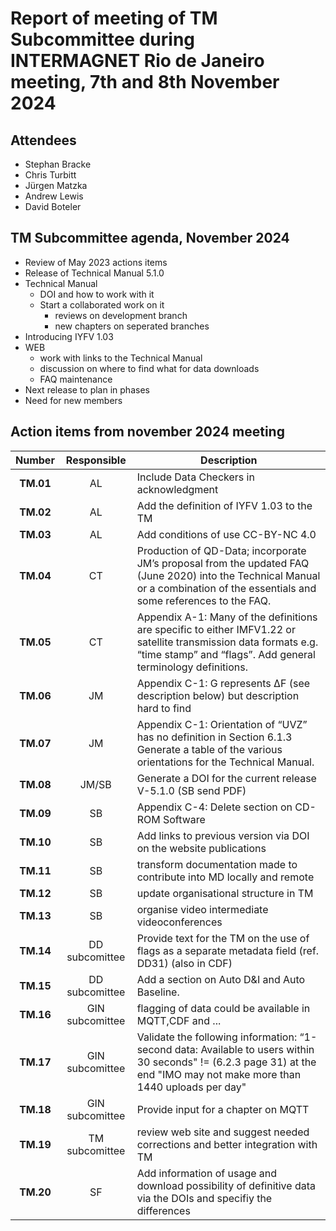 # Report of meeting of TM Subcommittee during INTERMAGNET Rio de Janeiro meeting, 7th and 8th  November 2024

## Attendees
- Stephan Bracke
- Chris Turbitt
- Jürgen Matzka
- Andrew Lewis
- David Boteler

## TM Subcommittee agenda, November 2024

* Review of May 2023 actions items 
* Release of Technical Manual 5.1.0 
* Technical Manual 
  * DOI and how to work with it 
  * Start a collaborated work on it 
    * reviews on development branch
    * new chapters on seperated branches
*  Introducing IYFV 1.03
* WEB
  * work with links to the Technical Manual
  * discussion on where to find what for data downloads 
  * FAQ maintenance
* Next release to plan in phases
* Need for new members



## Action items from november 2024 meeting 

|  Number   |   Responsible   | Description                                                                                                                                                                      |
|:---------:|:---------------:|----------------------------------------------------------------------------------------------------------------------------------------------------------------------------------|
| **TM.01** |       AL        | Include Data Checkers  in acknowledgment                                                                                                                                         |
| **TM.02** |       AL        | Add the definition of IYFV 1.03 to the TM                                                                                                                                        |
| **TM.03** |       AL        | Add conditions of use CC-BY-NC 4.0                                                                                                                                               |
| **TM.04** |       CT        | Production of QD-Data; incorporate JM’s proposal from the updated FAQ (June 2020) into the Technical Manual or a combination of the essentials and some references to the FAQ.   |
| **TM.05** |       CT        | Appendix A-1: Many of the definitions are specific to either IMFV1.22 or satellite transmission data formats e.g. “time stamp” and “flags”. Add general terminology definitions. |
| **TM.06** |       JM        | Appendix C-1: G represents ΔF (see description below) but description hard to find                                                                                               |
| **TM.07** |       JM        | Appendix C-1: Orientation of “UVZ” has no definition in Section 6.1.3 Generate a table of the various orientations for the Technical Manual.                                     |
| **TM.08** |      JM/SB      | Generate a DOI for the current release V-5.1.0  (SB send PDF)                                                                                                                    |
| **TM.09** |       SB        | Appendix C-4: Delete section on CD-ROM Software                                                                                                                                  |
| **TM.10** |       SB        | Add links to previous version via DOI on the website publications                                                                                                                |
| **TM.11** |       SB        | transform documentation made to contribute into MD locally and remote                                                                                                            |                                                                                                                              |
| **TM.12** |       SB        | update organisational structure in TM                                                                                                                                            |                                                                                                                              |
| **TM.13** |       SB        | organise video intermediate videoconferences                                                                                                                                     |
| **TM.14** | DD subcomittee  | Provide text for the TM on the use of flags as a separate metadata field (ref. DD31) (also in CDF)                                                                               |
| **TM.15** | DD subcomittee  | Add a section on Auto D&I and Auto Baseline.                                                                                                                                     |
| **TM.16** | GIN subcomittee | flagging of data could be available in MQTT,CDF and ...                                                                                                                          |
| **TM.17** | GIN subcomittee | Validate the following information: “1-second data: Available to users within 30 seconds" != (6.2.3 page 31) at the end "IMO may not make more than 1440 uploads per day"        |
| **TM.18** | GIN subcomittee | Provide input for  a chapter on MQTT                                                                                                                                             |                                                                                                                                |
| **TM.19** | TM subcomittee  | review web site and suggest needed corrections and better integration with TM                                                                                                    |
| **TM.20** |       SF        | Add information of usage and download possibility of definitive data via the DOIs and specifiy  the differences                                                                  |
